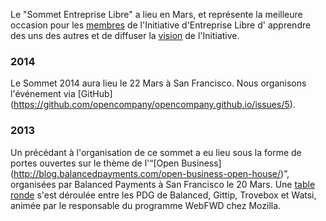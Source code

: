 Le "Sommet Entreprise Libre" a lieu en Mars, et représente la meilleure
occasion pour les [membres](/répertoire/) de l'Initiative d'Entreprise Libre d'
apprendre des uns des autres et de diffuser la [vision](/about/) de l'Initiative.

### 2014

Le Sommet 2014 aura lieu le 22 Mars à San Francisco. Nous organisons l'événement
via [GitHub] (https://github.com/opencompany/opencompany.github.io/issues/5).


### 2013

Un précédant à l'organisation de ce sommet a eu lieu sous la forme de portes ouvertes sur le thème de l'&ldquo;[Open Business]
(http://blog.balancedpayments.com/open-business-open-house/)&rdquo;,
organisées par Balanced Payments à San Francisco le 20 Mars. Une [table
ronde](http://diane.bz/being-open-about-being-open) s'est déroulée entre les PDG de
Balanced, Gittip, Trovebox et Watsi, animée par le responsable du programme WebFWD
chez Mozilla.
